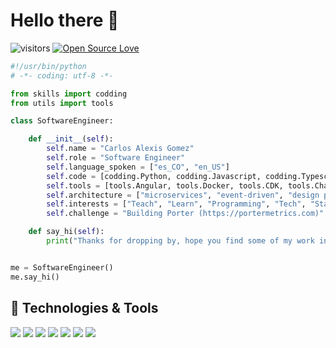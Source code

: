 # Hello there 👋

![visitors](https://visitor-badge.laobi.icu/badge?page_id=alegoru.alegoru)
[![Open Source Love](https://badges.frapsoft.com/os/v1/open-source.svg?v=102)](https://github.com/ellerbrock/open-source-badge/)


```python
#!/usr/bin/python
# -*- coding: utf-8 -*-

from skills import codding
from utils import tools

class SoftwareEngineer:

    def __init__(self):
        self.name = "Carlos Alexis Gomez"
        self.role = "Software Engineer"
        self.language_spoken = ["es_CO", "en_US"]
        self.code = [codding.Python, codding.Javascript, codding.Typescript, codding.Php, codding.Java, codding.VTL, codding.front, codding.others]
        self.tools = [tools.Angular, tools.Docker, tools.CDK, tools.Chalice, tools.Amplify, tools.others]
        self.architecture = ["microservices", "event-driven", "design patterns", "Cloud Architect"]
        self.interests = ["Teach", "Learn", "Programming", "Tech", "Startups", "Best practices", "BI", "AWS"]
        self.challenge = "Building Porter (https://portermetrics.com)"

    def say_hi(self):
        print("Thanks for dropping by, hope you find some of my work interesting.")


me = SoftwareEngineer()
me.say_hi()
```

## 🔧 Technologies & Tools

![](https://img.shields.io/badge/OS-Linux-informational?style=flat&logo=linux&logoColor=white&color=6aa6f8)
![](https://img.shields.io/badge/Editor-VS_Code-informational?style=flat&logo=visual-studio-code&logoColor=white&color=6aa6f8)
![](https://img.shields.io/badge/Code-Python-informational?style=flat&logo=python&logoColor=white&color=6aa6f8)
![](https://img.shields.io/badge/Code-JavaScript-informational?style=flat&logo=javascript&logoColor=white&color=6aa6f8)
![](https://img.shields.io/badge/Code-React-informational?style=flat&logo=react&logoColor=white&color=6aa6f8)
![](https://img.shields.io/badge/Shell-Bash-informational?style=flat&logo=gnu-bash&logoColor=white&color=6aa6f8)
![](https://img.shields.io/badge/Tools-Docker-informational?style=flat&logo=docker&logoColor=white&color=6aa6f8)

